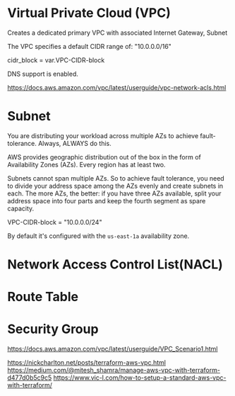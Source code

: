 
# Virtual Private Cloud (VPC)

Creates a dedicated primary VPC with associated Internet Gateway, Subnet

The VPC specifies a default CIDR range of: "10.0.0.0/16"

cidr_block = var.VPC-CIDR-block

DNS support is enabled.

https://docs.aws.amazon.com/vpc/latest/userguide/vpc-network-acls.html

# Subnet

You are distributing your workload across multiple AZs to achieve fault-tolerance. Always, ALWAYS do this.

AWS provides geographic distribution out of the box in the form of Availability Zones (AZs). Every region has at least two.

Subnets cannot span multiple AZs. So to achieve fault tolerance, you need to divide your address space among the AZs evenly and create subnets in each. The more AZs, the better: if you have three AZs available, split your address space into four parts and keep the fourth segment as spare capacity.

VPC-CIDR-block = "10.0.0.0/24"

By default it's configured with the `us-east-1a` availability zone.


# Network Access Control List(NACL)


# Route Table

# Security Group





https://docs.aws.amazon.com/vpc/latest/userguide/VPC_Scenario1.html

https://nickcharlton.net/posts/terraform-aws-vpc.html
https://medium.com/@mitesh_shamra/manage-aws-vpc-with-terraform-d477d0b5c9c5
https://www.vic-l.com/how-to-setup-a-standard-aws-vpc-with-terraform/

